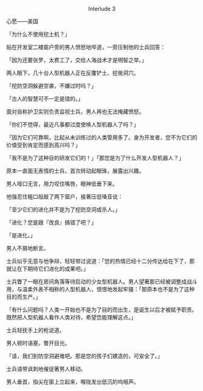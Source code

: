 <p align="center">Interlude 3</p>

心愿——美国

「为什么不使用挖土机？」

贴在开发室二楼窗户旁的男人愤怒地啐道，一旁压制他的士兵回答：

「因为还要张罗，太费工了，交给人海战术才是明智之举。」

两人眼下，几十台人型机器人正在反覆铲土、挖凿洞穴。

「挖防空洞躲避空袭，不嫌过时吗？」

「古人的智慧可不一定是错的。」

面对自称护卫实则负责监视士兵，男人再也无法掩藏愤怒。

「你们不觉得，最近凡事都过度使唤人型机器人了吗？」

「因为它们可靠啊，比起从未训练过的人类管用多了。身为开发者，您不为它们的价值受到肯定而感到高兴吗？」

「我不是为了这种目的研发它们的！」「那您是为了什么开发人型机器人？」

原本一直面无表情的士兵，首次转动起眼珠，展露出兴趣。

男人哑口无言，用力咬住嘴唇，眼神低垂下来。

他强忍住粗口般敲了两下窗户，接著压低嗓音说：

「至少它们的进化并不是为了挖防空洞或杀人。」

「进化？您是跟『改良』搞错了吧？」

「是进化。」

男人不屑地断言。

士兵似乎无意与他争辩，轻轻带过说道：「您的热情已经十二分传达给在下了，那就让在下期待它们进化的成果吧。」

士兵瞥了一眼在房间角落等待启动的少女型机器人。男人望著那已经被调整成战斗用，与温柔外表不相称的人型机器人，恨恨地发起牢骚：「那原本也不是为了这种目的而生产。」

「有什么问题吗？人类一开始也不是为了目的而出生，是诞生以后才被赋予职责。既然把人型机器人看作人类对待，希望您能理解这点。」

士兵轻抚手上的枪说道。

男人顿时语塞，瞥开目光。

「请，我们到防空洞避难吧。那是您的孩子们建造的，可安全了。」

士兵语带讽刺地催促著男人移动。

男人垂首，指尖在窗上立起来，喉咙发出低沉的呜咽声。

